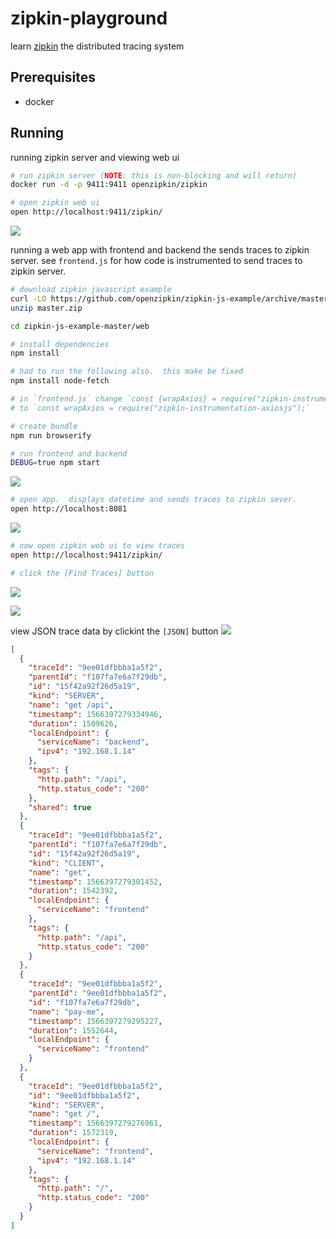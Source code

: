 # zipkin-playground

learn [zipkin](https://zipkin.io/) the distributed tracing system


## Prerequisites

* docker

## Running

running zipkin server and viewing web ui

```sh
# run zipkin server (NOTE: this is non-blocking and will return)
docker run -d -p 9411:9411 openzipkin/zipkin

# open zipkin web ui
open http://localhost:9411/zipkin/
```

![](https://www.evernote.com/l/AAFl4da2EO1HQIyW4dUAv1wh1UFCpp88Yo8B/image.png)

running a web app with frontend and backend the sends traces to zipkin server.  see `frontend.js` for how code is instrumented to send traces to zipkin server.

```sh
# download zipkin javascript example
curl -LO https://github.com/openzipkin/zipkin-js-example/archive/master.zip
unzip master.zip

cd zipkin-js-example-master/web

# install dependencies
npm install

# had to run the following also.  this make be fixed
npm install node-fetch

# in `frontend.js` change `const {wrapAxios} = require("zipkin-instrumentation-axiosjs");`
# to `const wrapAxios = require("zipkin-instrumentation-axiosjs");`

# create bundle
npm run browserify

# run frontend and backend
DEBUG=true npm start
```

![](https://www.evernote.com/l/AAHVKM_tPYZGM4GibI-48ZR5dpJ22VG-PqcB/image.png)


```sh
# open app.  displays datetime and sends traces to zipkin sever.
open http://localhost:8081
```

![](https://www.evernote.com/l/AAF5drM4g8lIt4O395T9U0v4laR3OCPhN40B/image.png)

```sh
# now open zipkin web ui to view traces
open http://localhost:9411/zipkin/

# click the [Find Traces] button
```

![](https://www.evernote.com/l/AAH-0Lm2GqBHzLAD4bHSCLHlm3tzemyyjPIB/image.png)

![](https://www.evernote.com/l/AAGEdSFRciVPXr9S54kitexX9RZzct9j7w0B/image.png)

view JSON trace data by clickint the `[JSON]` button
![](https://www.evernote.com/l/AAGw7YDQejVCJrUr79X3LLtIUOM6T4fDJIAB/image.png)

```json
[
  {
    "traceId": "9ee01dfbbba1a5f2",
    "parentId": "f107fa7e6a7f29db",
    "id": "15f42a92f26d5a19",
    "kind": "SERVER",
    "name": "get /api",
    "timestamp": 1566397279334946,
    "duration": 1509626,
    "localEndpoint": {
      "serviceName": "backend",
      "ipv4": "192.168.1.14"
    },
    "tags": {
      "http.path": "/api",
      "http.status_code": "200"
    },
    "shared": true
  },
  {
    "traceId": "9ee01dfbbba1a5f2",
    "parentId": "f107fa7e6a7f29db",
    "id": "15f42a92f26d5a19",
    "kind": "CLIENT",
    "name": "get",
    "timestamp": 1566397279301452,
    "duration": 1542392,
    "localEndpoint": {
      "serviceName": "frontend"
    },
    "tags": {
      "http.path": "/api",
      "http.status_code": "200"
    }
  },
  {
    "traceId": "9ee01dfbbba1a5f2",
    "parentId": "9ee01dfbbba1a5f2",
    "id": "f107fa7e6a7f29db",
    "name": "pay-me",
    "timestamp": 1566397279295227,
    "duration": 1552644,
    "localEndpoint": {
      "serviceName": "frontend"
    }
  },
  {
    "traceId": "9ee01dfbbba1a5f2",
    "id": "9ee01dfbbba1a5f2",
    "kind": "SERVER",
    "name": "get /",
    "timestamp": 1566397279276961,
    "duration": 1572319,
    "localEndpoint": {
      "serviceName": "frontend",
      "ipv4": "192.168.1.14"
    },
    "tags": {
      "http.path": "/",
      "http.status_code": "200"
    }
  }
]
```